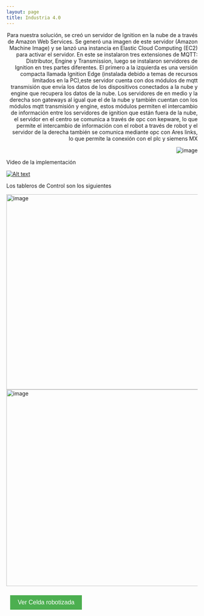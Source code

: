 ```yaml
---
layout: page
title: Industria 4.0
---
```

<div style="text-align: right">
Para nuestra solución, se creó  un servidor de Ignition en la nube de a través de Amazon Web Services. Se generó una imagen  de este servidor (Amazon Machine Image) y se lanzó una instancia en Elastic Cloud Computing (EC2) para activar el servidor. En este se instalaron tres extensiones  de MQTT: Distributor, Engine y Transmission, luego  se instalaron servidores de Ignition en  tres partes diferentes. El primero a la  izquierda es una versión compacta llamada Ignition Edge (instalada debido a temas de recursos limitados en la PC),este servidor cuenta con dos módulos de  mqtt transmisión que envía los datos de  los dispositivos conectados a la nube y  engine que recupera los datos de la nube. Los servidores de en medio y la derecha  son gateways al igual que el de la nube  y también cuentan con los módulos mqtt  transmisión y engine, estos módulos  permiten el intercambio de información  entre los servidores de ignition que  están fuera de la nube,  el servidor en el centro se comunica a  través de opc con kepware, lo que permite  el intercambio de información con el  robot a través de robot y el servidor de  la derecha también se comunica mediante  opc con Ares links, lo que permite la  conexión con el plc y siemens MX 

![image](https://github.com/APM-Kullu/Project/assets/52173621/8f3521af-854a-45ab-8b39-e819512413d9)
</div>

Video de la implementación

[![Alt text](https://img.youtube.com/vi/rG_0yiJnTqWK_8.jpg)](https://www.youtube.com/watch?v=0yiJnTqWK_8)

Los tableros de Control son los siguientes

<img width="513" alt="image" src="https://github.com/APM-Kullu/Project/assets/52173621/6b0092cb-2f16-4e01-b9c4-732336aeac69">

<img width="517" alt="image" src="https://github.com/APM-Kullu/Project/assets/52173621/c4b7b7b2-91ce-439c-95f8-e5f1e99d9c3c">


<button style="background-color: #4CAF50; /* color de fondo */
               color: white; /* color del texto */
               border: none; /* borde del botón */
               padding: 10px 20px; /* espacio alrededor del texto */
               text-align: center; /* centrar el texto */
               text-decoration: none; /* sin subrayado */
               display: inline-block; /* mostrar en línea */
               font-size: 16px; /* tamaño de la fuente */
               margin: 10px; /* margen externo */
               cursor: pointer; /* cursor de puntero */"
        onclick="window.location.href = window.location.origin + '/kulluWebSite/robotica'">
Ver Celda robotizada </button>

